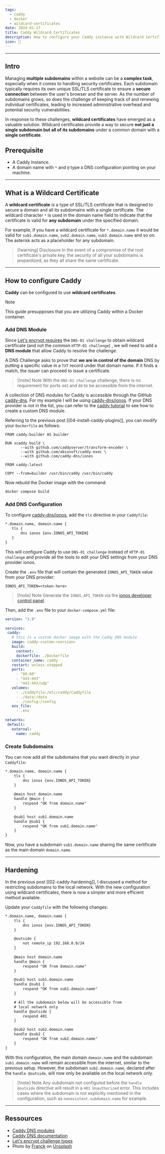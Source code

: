 ```yaml
---
tags:
  - caddy
  - docker
  - wildcard-certificates
date: 2024-01-17
title: Caddy Wildcard Certificates
description: How to configure your Caddy instance with Wildcard Certificates to quickly setup new services through reverse proxy.
icon: 🔐
---
```


---

## Intro

Managing **multiple subdomains** within a website can be a **complex task**, especially when it comes to handling security certificates. Each subdomain typically requires its own unique SSL/TLS certificate to ensure a **secure connection** between the user's browser and the server. As the number of subdomains grows, so does the challenge of keeping track of and renewing individual certificates, leading to increased administrative overhead and potential security vulnerabilities.

In response to these challenges, **wildcard certificates** have emerged as a valuable solution. Wildcard certificates provide a way to secure **not just a single subdomain but all of its subdomains** under a common domain with a **single certificate**. 

## Prerequisite

- A Caddy Instance.
- A domain name with  `*` and `@` type `A` DNS configuration pointing on your machine.

---
## What is a Wildcard Certificate

A **wildcard certificate** is a type of SSL/TLS certificate that is designed to secure a domain and all its subdomains with a single certificate. The wildcard character `*` is used in the domain name field to indicate that the certificate is valid for **any subdomain** under the specified domain.

For example, if you have a wildcard certificate for `*.domain.name` it would be valid for `sub1.domain.name`, `sub2.domain.name`, `sub3.domain.name` and so on. The asterisk acts as a placeholder for any subdomain.

> [!warning] Disclosure
> In the event of a compromise of the root certificate's private key, the security of all your subdomains is jeopardized, as they all share the same certificate.

---
## How to configure Caddy

**Caddy** can be configured to use **wildcard certificates**.

> [!note]
> This guide presupposes that you are utilizing Caddy within a Docker container.

### Add DNS Module

Since [Let's encrypt requires](https://letsencrypt.org/docs/challenge-types/) the `DNS-01 challenge` to obtain wildcard certificate (and not the common `HTTP-01 challenge`) , we will need to add a **DNS module** that allow Caddy to resolve the challenge.

A DNS Challenge asks to prove that **we are in control of the domain** DNS by putting a specific value in a `TXT` record under that domain name. If it finds a match, the issuer can proceed to issue a certificate.

> [!note] Note
> With the `DNS-01 challenge` challenge, there is no requirement for ports `443` and `80` to be accessible from the internet.

A collection of DNS modules for Caddy is accessible through the GitHub [caddy-dns](https://github.com/caddy-dns). For my example I will be using [caddy-dns/ionos](https://github.com/caddy-dns/ionos). If your DNS provider is not in the list, you can refer to the [caddy tutorial](https://caddy.community/t/how-to-use-dns-provider-modules-in-caddy-2/8148) to see how to create a custom DNS module.

Referring to the previous post [[04-install-caddy-plugins]], you can modify your `Dockerfile` as follows:

```docker {6}
FROM caddy:builder AS builder  
  
RUN xcaddy build \  
       --with github.com/caddyserver/transform-encoder \  
       --with github.com/abiosoft/caddy-exec \  
       --with github.com/caddy-dns/ionos  
  
FROM caddy:latest  
  
COPY --from=builder /usr/bin/caddy /usr/bin/caddy
```

Now rebuild the Docker image with the command:

```bash
docker compose build
```

### Add DNS Configuration

To configure [caddy-dns/ionos](https://github.com/caddy-dns/ionos), add the `tls` directive in your `Caddyfile`:

```txt {2-4}
*.domain.name, domain.name {  
   tls {  
       dns ionos {env.IONOS_API_TOKEN}  
   }
}
```

This will configure Caddy to use `DNS-01 challenge` instead of `HTTP-01 challenge` and provide all the tools to edit your DNS settings from your DNS provider ionos.

Create the `.env` file that will contain the generated `IONOS_API_TOKEN` value from your DNS provider:

```env
IONOS_API_TOKEN=<token-here>
```

> [!note] Note
> Generate the `IONOS_API_TOKEN` via the [ionos developer control panel](https://developer.hosting.ionos.fr/?source=IonosControlPanel).

Then, add the `.env` file to your `docker-compose.yml` file:

```yml {20-21}
version: "3.9"  
  
services:  
 caddy:
   # this is a custom docker image with the Caddy DNS module
   image: caddy-custom:<version>
   build:  
     context: .  
     dockerfile: ./Dockerfile  
   container_name: caddy  
   restart: unless-stopped  
   ports:  
     - "80:80"  
     - "443:443"  
     - "443:443/udp"
   volumes:  
     - ./Caddyfile:/etc/caddy/Caddyfile  
     - ./data:/data  
     - ./config:/config
   env_file:  
     - .env  
  
networks:  
 default:  
   external:  
     name: caddy
```
### Create Subdomains

You can now add all the subdomains that you want directly in your `Caddyfile`:

```txt {6-14}
*.domain.name, domain.name {  
    tls {  
        dns ionos {env.IONOS_API_TOKEN}  
    }
   
    @main host domain.name
    handle @main {
        respond "OK from domain.name"
    }

    @sub1 host sub1.domain.name
    handle @sub1 {
        respond "OK from sub1.domain.name"
    }
}
```

Now, you have a subdomain  `sub1.domain.name` sharing the same certificate as the main domain `domain.name`.

---
## Hardening

In the previous post [[02-caddy-hardening]], I discussed a method for restricting subdomains to the local network. With the new configuration using wildcard certificates, there is now a simpler and more efficient method available.

Update your `Caddyfile` with the following changes:

```txt {6-8} {20-24} {26-29}
*.domain.name, domain.name {  
    tls {  
        dns ionos {env.IONOS_API_TOKEN}  
    }

	@outside {
        not remote_ip 192.168.0.0/24 
    }
   
    @main host domain.name
    handle @main {
        respond "OK from domain.name"
    }

    @sub1 host sub1.domain.name
    handle @sub1 {
        respond "OK from sub1.domain.name"
    }

	# All the subdomain below will be accessible from
	# local network only
    handle @outside {  
        respond 401  
    }

    @sub2 host sub2.domain.name
    handle @sub2 {
        respond "OK from sub2.domain.name"
    }
}
```

With this configuration, the main domain `domain.name` and the subdomain `sub1.domain.name` will remain accessible from the internet, similar to the previous setup. However, the subdomain `sub2.domain.name`, declared after the `handle @outside`, will now only be available on the local network only.

>[!note] Note
>Any subdomain not configured before the `handle @outside` directive will result in a `401 Unauthorized` error. This includes cases where the subdomain is not explicitly mentioned in the configuration, such as `nonexistent.subdomain.name` for example.

---
## Ressources

- [Caddy DNS modules](https://github.com/caddy-dns)
- [Caddy DNS documentation](https://caddy.community/t/how-to-use-dns-provider-modules-in-caddy-2/8148)
- [Let's encrypt challenge types](https://letsencrypt.org/docs/challenge-types/)
- Photo by [Franck](https://unsplash.com/@franckinjapan?utm_content=creditCopyText&utm_medium=referral&utm_source=unsplash) on [Unsplash](https://unsplash.com/photos/black-iphone-5-on-yellow-textile-DoWZMPZ-M9s?utm_content=creditCopyText&utm_medium=referral&utm_source=unsplash)
